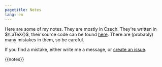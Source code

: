 ```yaml
---
pagetitle: Notes
lang: en
---
```

Here are some of my notes.
They are mostly in Czech.
They're written in $\LaTeX{}$, their source code can be found [here](https://gitlab.mff.cuni.cz/uradnikf/bc_lec).
There are (probably) many mistakes in them, so be careful.

If you find a mistake, either write me a message, or [create an issue](https://gitlab.mff.cuni.cz/uradnikf/bc_lec/-/issues/new).

{{notes}}
